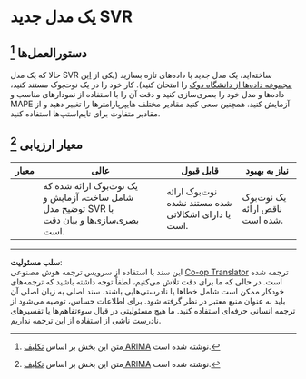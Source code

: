 <!--
CO_OP_TRANSLATOR_METADATA:
{
  "original_hash": "94aa2fc6154252ae30a3f3740299707a",
  "translation_date": "2025-09-03T22:55:17+00:00",
  "source_file": "7-TimeSeries/3-SVR/assignment.md",
  "language_code": "fa"
}
-->
# یک مدل جدید SVR

## دستورالعمل‌ها [^1]

حالا که یک مدل SVR ساخته‌اید، یک مدل جدید با داده‌های تازه بسازید (یکی از [این مجموعه داده‌ها از دانشگاه دوک](http://www2.stat.duke.edu/~mw/ts_data_sets.html) را امتحان کنید). کار خود را در یک نوت‌بوک مستند کنید، داده‌ها و مدل خود را بصری‌سازی کنید و دقت آن را با استفاده از نمودارهای مناسب و MAPE آزمایش کنید. همچنین سعی کنید مقادیر مختلف هایپرپارامترها را تغییر دهید و از مقادیر متفاوت برای تایم‌استپ‌ها استفاده کنید.

## معیار ارزیابی [^1]

| معیار      | عالی                                                         | قابل قبول                                              | نیاز به بهبود                     |
| ---------- | ------------------------------------------------------------ | ------------------------------------------------------ | ---------------------------------- |
|            | یک نوت‌بوک ارائه شده که شامل ساخت، آزمایش و توضیح مدل SVR با بصری‌سازی‌ها و بیان دقت است. | نوت‌بوک ارائه شده مستند نشده یا دارای اشکالاتی است.    | یک نوت‌بوک ناقص ارائه شده است.    |



[^1]: متن این بخش بر اساس [تکلیف ARIMA](https://github.com/microsoft/ML-For-Beginners/tree/main/7-TimeSeries/2-ARIMA/assignment.md) نوشته شده است.

---

**سلب مسئولیت**:  
این سند با استفاده از سرویس ترجمه هوش مصنوعی [Co-op Translator](https://github.com/Azure/co-op-translator) ترجمه شده است. در حالی که ما برای دقت تلاش می‌کنیم، لطفاً توجه داشته باشید که ترجمه‌های خودکار ممکن است شامل خطاها یا نادرستی‌هایی باشند. سند اصلی به زبان اصلی آن باید به عنوان منبع معتبر در نظر گرفته شود. برای اطلاعات حساس، توصیه می‌شود از ترجمه انسانی حرفه‌ای استفاده کنید. ما هیچ مسئولیتی در قبال سوءتفاهم‌ها یا تفسیرهای نادرست ناشی از استفاده از این ترجمه نداریم.